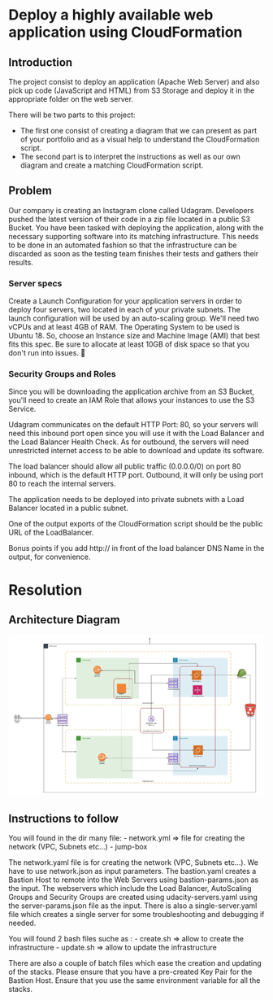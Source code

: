 # Deploy a highly available web application using CloudFormation

## Introduction 

The project consist to deploy an application (Apache Web Server) and also pick up code (JavaScript and HTML) from S3 Storage and deploy it in the appropriate folder on the web server.

There will be two parts to this project:
-   The first one consist of creating a diagram that we can present as part of your portfolio and as a visual help to understand the CloudFormation script.
-   The second part is to interpret the instructions as well as our own diagram and create a matching CloudFormation script.

## Problem 

Our company is creating an Instagram clone called Udagram. Developers pushed the latest version of their code in a zip file located in a public S3 Bucket.
You have been tasked with deploying the application, along with the necessary supporting software into its matching infrastructure.
This needs to be done in an automated fashion so that the infrastructure can be discarded as soon as the testing team finishes their tests and gathers their results.

### Server specs

Create a Launch Configuration for your application servers in order to deploy four servers, two located in each of your private subnets.
The launch configuration will be used by an auto-scaling group.
We'll need two vCPUs and at least 4GB of RAM. The Operating System to be used is Ubuntu 18. So, choose an Instance size and Machine Image (AMI) that best fits this spec. Be sure to allocate at least 10GB of disk space so that you don't run into issues. 

### Security Groups and Roles

Since you will be downloading the application archive from an S3 Bucket, you'll need to create an IAM Role that allows your instances to use the S3 Service.

Udagram communicates on the default HTTP Port: 80, so your servers will need this inbound port open since you will use it with the Load Balancer and the Load Balancer Health Check. As for outbound, the servers will need unrestricted internet access to be able to download and update its software.

The load balancer should allow all public traffic (0.0.0.0/0) on port 80 inbound, which is the default HTTP port. Outbound, it will only be using port 80 to reach the internal servers.

The application needs to be deployed into private subnets with a Load Balancer located in a public subnet.

One of the output exports of the CloudFormation script should be the public URL of the LoadBalancer.

Bonus points if you add http:// in front of the load balancer DNS Name in the output, for convenience.


# Resolution

## Architecture Diagram

![alt text](https://github.com/AnselmeChans/Deploy-web-app-cloudfront/blob/master/Udacity_Project2_Diagram.jpeg?raw=true)



## Instructions to follow

You will found in the dir many file: 
    -   network.yml => file for creating the network (VPC, Subnets etc...)
    -   jump-box


The network.yaml file is for creating the network (VPC, Subnets etc...). We have to use network.json as input parameters. 
The bastion.yaml creates a Bastion Host to remote into the Web Servers using bastion-params.json as the input. The webservers which include the Load Balancer, AutoScaling Groups and Security Groups are created using udacity-servers.yaml using the server-params.json file as the input. There is also a single-server.yaml file which creates a single server for some troubleshooting and debugging if needed. 

You will found 2 bash files suche as : 
    -   create.sh => allow to create the infrastructure 
    -   update.sh => allow to update the infrastructure


There are also a couple of batch files which ease the creation and updating of the stacks. Please ensure that you have a pre-created Key Pair for the Bastion Host. Ensure that you use the same environment variable for all the stacks.

